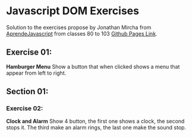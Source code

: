 # Javascript DOM Exercises

Solution to the exercises propose by Jonathan Mircha from [AprendeJavascript](https://aprendejavascript.org/)
from classes 80 to 103
[Github Pages Link](https://gearyandres94.github.io/domJSExercises/views/).

## Exercise 01:

**Hamburger Menu**
Show a button that when clicked shows a menu that appear from left to right.

## Section 01:

### Exercise 02:

**Clock and Alarm**
Show 4 button, the first one shows a clock, the second stops it. The third make an alarm rings, the last one make the sound stop.
